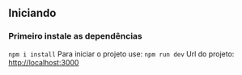 
## Iniciando

### Primeiro instale as dependências
`npm i install`
Para iniciar o projeto use:
`npm run dev`
Url do projeto: [http://localhost:3000](http://localhost:3000)
